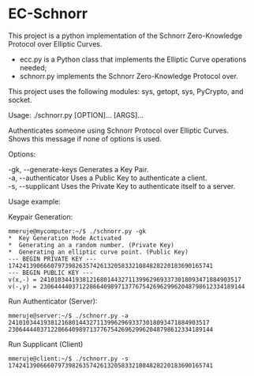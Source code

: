 # EC-Schnorr
This project is a python implementation of the Schnorr Zero-Knowledge Protocol over Elliptic Curves.

- ecc.py is a Python class that implements the Elliptic Curve operations needed;
- schnorr.py implements the Schnorr Zero-Knowledge Protocol over.

This project uses the following modules: sys, getopt, sys, PyCrypto, and socket.


Usage: ./schnorr.py [OPTION]... [ARGS]...

Authenticates someone using Schnorr Protocol over Elliptic Curves.   
Shows this message if none of options is used.  
  
Options:

  -gk, --generate-keys     Generates a Key Pair.  
  -a,  --authenticator     Uses a Public Key to authenticate a client.  
  -s,  --supplicant        Uses the Private Key to authenticate itself to a server.  


Usage example:

Keypair Generation:
```
mmeruje@mycomputer:~/$ ./schnorr.py -gk
*  Key Generation Mode Activated
*  Generating an a random number. (Private Key)
*  Generating an elliptic curve point. (Public Key)
--- BEGIN PRIVATE KEY ---
1742413906660797398263574261320583321084828220183690165741
--- BEGIN PUBLIC KEY ---
v(x,-) = 241010344193812168014432711399629693373018093471884903517
v(-,y) = 2306444403712286640989713776754269629962048798612334189144
```

Run Authenticator (Server):
```
mmeruje@server:~/$ ./schnorr.py -a 241010344193812168014432711399629693373018093471884903517 2306444403712286640989713776754269629962048798612334189144
```
Run Supplicant (Client)
```
mmeruje@client:~/$ ./schnorr.py -s 1742413906660797398263574261320583321084828220183690165741
```
